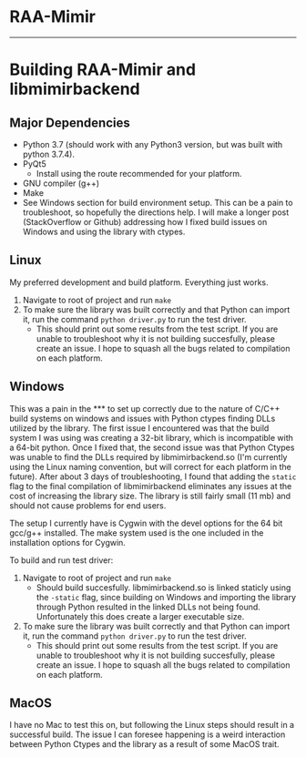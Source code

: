 # RAA-Mimir

___
# Building RAA-Mimir and libmimirbackend
## Major Dependencies
- Python 3.7 (should work with any Python3 version, but was built with python 3.7.4).
- PyQt5
    - Install using the route recommended for your platform.
- GNU compiler (g++)
- Make
- See Windows section for build environment setup. This can be a pain to troubleshoot, so hopefully the directions help. I will make a longer post (StackOverflow or Github) addressing how I fixed build issues on Windows and using the library with ctypes.
## Linux

My preferred development and build platform. Everything just works.
1. Navigate to root of project and run `make`
2. To make sure the library was built correctly and that Python can import it, run the command `python driver.py` to run the test driver. 
    - This should print out some results from the test script. If you are unable to troubleshoot why it is not building succesfully, please create an issue. I hope to squash all the bugs related to compilation on each platform. 

## Windows

This was a pain in the *** to set up correctly due to the nature of C/C++ build systems on windows and issues with Python ctypes finding DLLs utilized by the library. The first issue I encountered was that the build system I was using was creating a 32-bit library, which is incompatible with a 64-bit python. Once I fixed that, the second issue was that Python Ctypes was unable to find the DLLs required by libmimirbackend.so (I'm currently using the Linux naming convention, but will correct for each platform in the future). After about 3 days of troubleshooting, I found that adding the `static` flag to the final compilation of libmimirbackend eliminates any issues at the cost of increasing the library size. The library is still fairly small (11 mb) and should not cause problems for end users. 

The setup I currently have is Cygwin with the devel options for the 64 bit gcc/g++ installed. The make system used is the one included in the installation options for Cygwin.

To build and run test driver:
1. Navigate to root of project and run `make`
    - Should build succesfully. libmimirbackend.so is linked staticly using the `-static` flag, since building on Windows and importing the library through Python resulted in the linked DLLs not being found. Unfortunately this does create a larger executable size.
2. To make sure the library was built correctly and that Python can import it, run the command `python driver.py` to run the test driver. 
    - This should print out some results from the test script. If you are unable to troubleshoot why it is not building succesfully, please create an issue. I hope to squash all the bugs related to compilation on each platform. 


## MacOS

I have no Mac to test this on, but following the Linux steps should result in a successful build. The issue I can foresee happening is a weird interaction between Python Ctypes and the library as a result of some MacOS trait.
